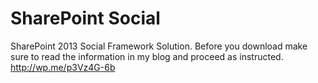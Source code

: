 # SharePoint Social
SharePoint 2013 Social Framework Solution.
Before you download make sure to read the information in my blog and proceed as instructed. 
http://wp.me/p3Vz4G-6b
